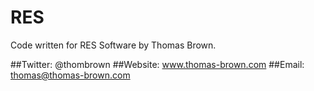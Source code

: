 # RES
Code written for RES Software by Thomas Brown.

##Twitter: @thombrown
##Website: www.thomas-brown.com
##Email: thomas@thomas-brown.com
